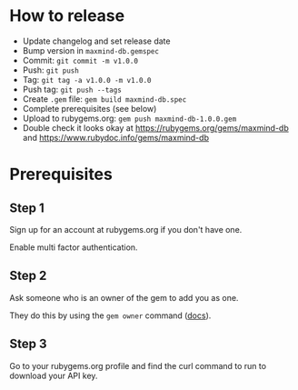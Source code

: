 # How to release
* Update changelog and set release date
* Bump version in `maxmind-db.gemspec`
* Commit: `git commit -m v1.0.0`
* Push: `git push`
* Tag: `git tag -a v1.0.0 -m v1.0.0`
* Push tag: `git push --tags`
* Create `.gem` file: `gem build maxmind-db.spec`
* Complete prerequisites (see below)
* Upload to rubygems.org: `gem push maxmind-db-1.0.0.gem`
* Double check it looks okay at https://rubygems.org/gems/maxmind-db and
  https://www.rubydoc.info/gems/maxmind-db


# Prerequisites

## Step 1
Sign up for an account at rubygems.org if you don't have one.

Enable multi factor authentication.


## Step 2
Ask someone who is an owner of the gem to add you as one.

They do this by using the `gem owner` command
([docs](https://guides.rubygems.org/command-reference/#gem-owner)).


## Step 3
Go to your rubygems.org profile and find the curl command to run to
download your API key.
